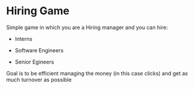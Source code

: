 # Hiring Game

Simple game in which you are a Hiring manager and you can hire:

- Interns

- Software Engineers

- Senior Egineers

Goal is to be efficient managing the money (in this case clicks) and get as much turnover as possible
